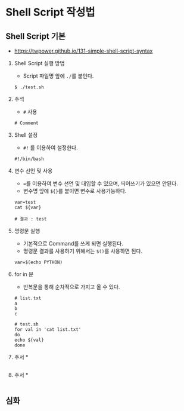 # Shell Script 작성법

## Shell Script 기본
* https://twpower.github.io/131-simple-shell-script-syntax
1. Shell Script 실행 방법
    * Script 파일명 앞에 ```./```를 붙인다.
    ```
    $ ./test.sh
    ```

2. 주석
    * ```#``` 사용
    ```shell script
    # Comment
    ```

3. Shell 설정
    * ```#!``` 를 이용하여 설정한다.
    ```shell script
    #!/bin/bash
    ```

4. 변수 선언 및 사용
    * ```=```를 이용하여 변수 선언 및 대입할 수 있으며, 띄어쓰기가 있으면 안된다.
    * 변수명 앞에 ```${}```를 붙이면 변수로 사용가능하다.
    ```shell script
    var=test
    cat ${var}
   
    # 결과 : test
    ```

5. 명령문 실행
    * 기본적으로 Command를 쓰게 되면 실행된다.
    * 명령문 결과를 사용하기 위해서는 ```$()```를 사용하면 된다.
    ```shell script
    var=$(echo PYTHON)
    ```
   
6. for in 문
    * 반복문을 통해 순차적으로 가지고 올 수 있다.
    ```shell script
    # list.txt
    a
    b
    c
    
    # test.sh
    for val in 'cat list.txt'
    do
    echo ${val}
    done
    ```   
   
2. 주서
    * 
    ```shell script
    ```

2. 주서
    * 
    ```shell script
    ```


   
## 심화   